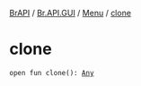 [BrAPI](../../index.md) / [Br.API.GUI](../index.md) / [Menu](index.md) / [clone](./clone.md)

# clone

`open fun clone(): `[`Any`](https://kotlinlang.org/api/latest/jvm/stdlib/kotlin/-any/index.html)